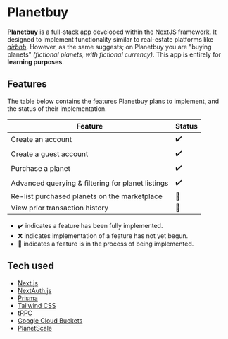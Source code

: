 
# Planetbuy

 [**Planetbuy**](https://planetbuy.vercel.app/) is a full-stack app developed within the NextJS framework. It designed to implement functionality similar to real-estate platforms like [*airbnb*](https://www.airbnb.com/). However, as the same suggests; on Planetbuy you are "buying planets" *(fictional planets, with fictional currency)*. This app is entirely for **learning purposes**.

  

## Features
The table below contains the features Planetbuy plans to implement, and the status of their implementation. 

| Feature | Status |
|--|--|
| Create an account |✔️|
| Create a guest account |✔️|
| Purchase a planet |✔️|
| Advanced querying & filtering for planet listings |✔️|
| Re-list purchased planets on the marketplace |🚧|
| View prior transaction history |🚧|

- ✔️ indicates a feature has been fully implemented.
- ❌ indicates implementation of a feature has not yet begun.
- 🚧 indicates a feature is in the process of being implemented.

## Tech used

- [Next.js](https://nextjs.org)
- [NextAuth.js](https://next-auth.js.org)
- [Prisma](https://prisma.io)
- [Tailwind CSS](https://tailwindcss.com)
- [tRPC](https://trpc.io)
- [Google Cloud Buckets](https://cloud.google.com)
- [PlanetScale](https://planetscale.com/)
  

